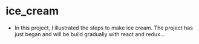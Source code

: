 # ice_cream

- In this project, I illustrated the steps to make ice cream. The project has just began and will be build gradually with react and redux...
